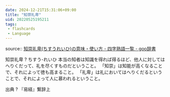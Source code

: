 ```yaml
---
date: 2024-12-21T15:31:06+09:00
title: "知崇礼卑"
uid: 20220525195211
tags:
 - flashcards
 - Language
---
```


source:: [知崇礼卑(ちすうれいひ)の意味・使い方 - 四字熟語一覧 - goo辞書](https://dictionary.goo.ne.jp/word/%E7%9F%A5%E5%B4%87%E7%A4%BC%E5%8D%91/)

知崇礼卑
?
ちすう-れいひ
本当の知者は知識を得れば得るほど、他人に対してはへりくだって、礼を尽くすものだということ。
「知崇」は知能が高くなることで、それによって徳も高まること。
「礼卑」は礼においてはへりくだるということで、それによって人に慕われるということ。
<!--SR:!2022-10-24,92,270-->

出典
?
『易経』繋辞上
<!--SR:!2022-08-18,25,190-->